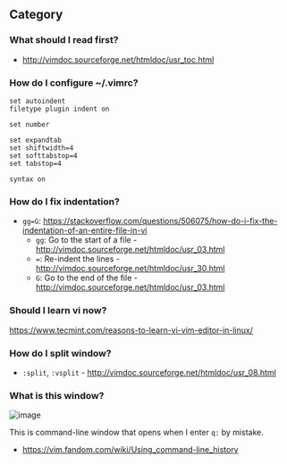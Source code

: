 ## Category

### What should I read first?
- http://vimdoc.sourceforge.net/htmldoc/usr_toc.html

### How do I configure ~/.vimrc?
```
set autoindent
filetype plugin indent on

set number

set expandtab
set shiftwidth=4
set softtabstop=4
set tabstop=4
 
syntax on
```

### How do I fix indentation?
- `gg=G`: https://stackoverflow.com/questions/506075/how-do-i-fix-the-indentation-of-an-entire-file-in-vi
  - `gg`: Go to the start of a file - http://vimdoc.sourceforge.net/htmldoc/usr_03.html
  - `=`: Re-indent the lines - http://vimdoc.sourceforge.net/htmldoc/usr_30.html
  - `G`: Go to the end of the file - http://vimdoc.sourceforge.net/htmldoc/usr_03.html

### Should I learn vi now?
https://www.tecmint.com/reasons-to-learn-vi-vim-editor-in-linux/

### How do I split window?
- `:split`, `:vsplit` - http://vimdoc.sourceforge.net/htmldoc/usr_08.html

### What is this window?
![image](https://user-images.githubusercontent.com/28881330/76966857-f02a2d80-6969-11ea-8f9d-c6ace9893929.png)

This is command-line window that opens when I enter `q:` by mistake.
- https://vim.fandom.com/wiki/Using_command-line_history
